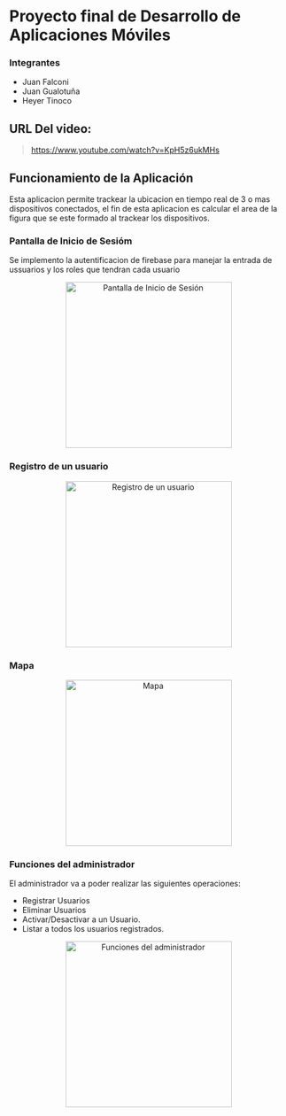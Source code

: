# Proyecto final de Desarrollo de Aplicaciones Móviles

### Integrantes
- Juan Falconi
- Juan Gualotuña
- Heyer Tinoco

## URL Del video:
> https://www.youtube.com/watch?v=KpH5z6ukMHs
## Funcionamiento de la Aplicación 

Esta aplicacion permite trackear la ubicacion en tiempo real de 3 o mas dispositivos conectados, el fin de esta aplicacion es calcular el area de la figura que se este formado al trackear los dispositivos.

### Pantalla de Inicio de Sesióm

Se implemento la autentificacion de firebase para manejar la entrada de ussuarios y los roles que tendran cada usuario

<p align="center">
  <img src="https://github.com/user-attachments/assets/1e502cc5-8d1a-4e81-905e-e326fc60badf" alt="Pantalla de Inicio de Sesión" width="300"/>
</p>

### Registro de un usuario

<p align="center">
  <img src="https://github.com/user-attachments/assets/b0c7c545-7321-43a2-8b94-3d2bb9575a91" alt="Registro de un usuario" width="300"/>
</p>

### Mapa

<p align="center">
  <img src="https://github.com/user-attachments/assets/2523854d-3c70-4a17-82b7-391dc0558831" alt="Mapa" width="300"/>
</p>

### Funciones del administrador

El administrador va a poder realizar las siguientes operaciones:
- Registrar Usuarios
- Eliminar Usuarios
- Activar/Desactivar a un Usuario.
- Listar a todos los usuarios registrados.

<p align="center">
  <img src="https://github.com/user-attachments/assets/1467ef8d-db59-474b-b30a-bfd3c2ae57ab" alt="Funciones del administrador" width="300"/>
</p>

